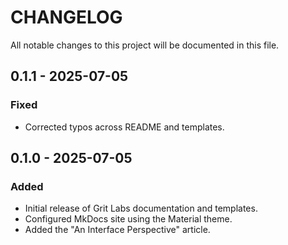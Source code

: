 # CHANGELOG

All notable changes to this project will be documented in this file.

## 0.1.1 - 2025-07-05

### Fixed
- Corrected typos across README and templates.

## 0.1.0 - 2025-07-05

### Added
- Initial release of Grit Labs documentation and templates.
- Configured MkDocs site using the Material theme.
- Added the "An Interface Perspective" article.
